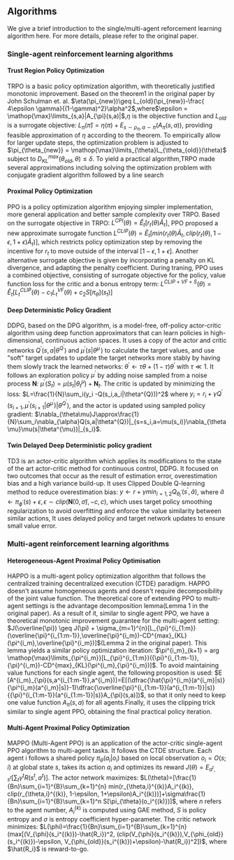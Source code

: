 ## Algorithms

We give a brief introduction to the single/multi-agent reforcement learning algorithm here. For more details, please refer to the original paper.

### Single-agent reinforcement learning algorithms

#### Trust Region Policy Optimization

TRPO is a basic policy optimization algorithm, with theoretically justified monotonic improvement. Based on the theorem1 in the original paper by John Schulman et. al.
$\eta(\pi_{new})\geq L_{old}(\pi_{new})-\frac{
4\epsilon \gamma}{(1-\gamma)^2}\alpha^2$,where$\epsilon = \mathop{\max}\limits_{s,a}|A_{\pi}(s,a)|$,$\eta$ is the objective function and $L_{old}$ is a surrogate objective: $L_{\pi}(\hat{\pi}) = \eta(\pi)+E_{s \sim \rho_{\pi},a\sim \pi}(A_{\pi}(s,a))$, providing feasible approximation of $\eta$ according to the theorem. To empirically allow for larger update steps, the optimization problem is adjusted to $\pi_{\theta_{new}} = \mathop{\max}\limits_{\theta}L_{\theta_{old}}(\theta)$ subject to $D_{KL}^{max}(\theta_{old},\theta) \leq \delta$. To yield a practical algorithm,TRPO made several approximations including 
solving the optimization problem with conjugate gradient algorithm followed by a line search


#### Proximal Policy Optimization
PPO is a policy optimization algorithm enjoying simpler implementation, more general application and better sample complexity over TRPO. Based on the surrogate objective in TRPO: $L^{CPI}(\theta) = \hat{E}_t[r_t(\theta)\hat{A}_t]$, PPO proposed a new approximate surrogate function $L^{CLIP}(\theta) = \hat{E}_t[min(r_t(\theta)\hat{A}_t,clip(r_t(\theta),1-\epsilon,1+\epsilon)\hat{A}_t)]$, which restricts policy optimization step by removing the incentive for $r_t$ to move outside of the interval $[1 - \epsilon,1 + \epsilon]$. Another alternative surrogate objective is given by incorporating a penalty on KL divergence, and adapting the penalty coefficient. During traning, PPO uses a combined objective, consisting of surrogate objective for the policy, value function loss for the critic and a bonus entropy term: $L^{CLIP+VF+S}(\theta) = \hat{E}_t[L_t^{CLIP}(\theta)-c_1 L_t^{VF}(\theta)+c_2S[\pi_{\theta}](s_t)]$

#### Deep Deterministic Policy Gradient
DDPG, based on the DPG algorithm, is a model-free, off-policy actor-critic algorithm using deep function approximators that can learn policies in high-dimensional, continuous action spaces. It uses a copy of the actor and critic networks $Q^{\prime}(s,a|\theta^{Q^{\prime}})$ and  $\mu^{\prime}(s|\theta^{\mu^{\prime}})$ to calculate the target values, and use "soft" target updates to update the target networks more stably by having them slowly track the learned networks: $\theta^{\prime} \leftarrow \tau\theta+(1-\tau)\theta^{\prime}$ with $\tau\ll 1$. It follows an exploration policy  $\mu^{\prime}$ by adding noise sampled from a noise process $\mathbf{N}$: $\mu^{\prime}(S_t) = \mu(s_t|\theta_t^{\mu}) + \mathbf{N}_t$. 
The critic is updated by minimizing the loss: $L=\frac{1}{N}\sum_i(y_i -Q(s_i,a_i|\theta^{Q}))^2$ where $y_i=r_i+\gamma Q^{\prime}(s_{i+1},\mu^{\prime}(s_{i+1}|\theta^{\mu^{\prime}})|\theta^{Q^{\prime}})$, and the actor is updated using sampled policy gradient: 
$\nabla_{\theta\mu}J\approx\frac{1}{N}\sum_i\nabla_{\alpha}Q(s,a|\theta^{Q})|_{s=s_i,a=\mu(s_i)}\nabla_{\theta\mu}\mu(s|\theta^{\mu})|_{s_i}$.

#### Twin Delayed Deep Deterministic policy gradient
TD3 is an actor-critic algorithm which applies its modifications to the state of the art actor-critic method for continuous control, DDPG. It focused on two outcomes that occur as the result of estimation error, overestimation bias and a high variance build-up. It uses Clipped Double Q-learning method to reduce overestimation bias: $y \leftarrow r+\gamma min_{i=1,2}Q_{\theta_i^{\prime}}(s^{\prime},\tilde{a})$, where $\tilde{a} \leftarrow \pi_{\phi^{\prime}}(s)+\epsilon,\epsilon \sim clip(\mathbf{N}(0, \tilde{\sigma}),-c,c)$, which uses target policy smoothing regularization to avoid overfitting and enforce the value similarity between similar actions, It uses delayed policy and target network updates to ensure small value error.

### Multi-agent reinforcement learning algorithms

#### Heterogeneous-Agent Proximal Policy Optimisation
HAPPO is a multi-agent policy optimization algorithm that follows the centralized training decentralized execution (CTDE) paradigm. HAPPO doesn't assume homogeneous agents and doesn't require decomposibility of the joint value function. The theoretical core of extending PPO to multi-agent settings is the advantage decomposition lemma(Lemma 1 in the original paper). As a result of it, similar to single agent PPO, we have a theoretical monotonic improvement guarantee for the multi-agent setting: $J(\overline{\pi}) \geq J(\pi) + \sigma_{m=1}^{n}[L_{\pi}^{i_{1:m}}(\overline{\pi}^{i_{1:m-1}},\overline{\pi}^{i_m})-CD^{max}_{KL}(\pi^{i_m},\overline{\pi}^{i_m})]$(Lemma 2 in the original paper). This lemma yields a similar policy optimization iteration: $\pi^{i_m}_{k+1} = arg \mathop{\max}\limits_{\pi^{i_m}}[L_{\pi}^{i_{1:m}}({\pi}^{i_{1:m-1}},{\pi}^{i_m})-CD^{max}_{KL}(\pi^{i_m},{\pi}^{i_m})]$. To avoid maintaining value functions for each single agent, the following proposition is used: $E
[A^{i_m}_{\pi}(s,a^{i_{1:m-1}},a^{i_m})]=E[(\dfrac{\hat{\pi}^{i_m}(a^{i_m}|s)}{\pi^{i_m}(a^{i_m}|s)}-1)\dfrac{\overline{\pi}^{i_{1:m-1}}(a^{i_{1:m-1}}|s)}{{\pi}^{i_{1:m-1}}(a^{i_{1:m-1}}|s)}A_{\pi}(s,a)])$, so that it only need to keep one value function $A_{\pi}(s,a)$ for all agents.Finally, it uses the clipping trick similar to single agent PPO, obtaining the final practical policy iteration.

#### Multi-Agent Proximal Policy Optimization
MAPPO (Multi-Agent PPO) is an application of the actor-critic single-agent PPO algorithm to multi-agent tasks. It follows the CTDE structure. Each agent i follows a shared policy $\pi_\theta(a_i|o_i)$ based on local observation $o_i=O(s;i)$ at global state $s$, takes its action $a_i$ and optimizes its reward $J(\theta)=E_{a^t,s^t}[\sum_t \gamma^t R(s^t, a^t)]$. The actor network maximizes: $L(\theta)=[\frac{1}{Bn}\sum_{i=1}^{B}\sum_{k=1}^{n} min(r_{\theta,i}^{(k)}A_i^{(k)}, clip(r_{\theta,i}^{(k)}, 1-\epsilon, 1+\epsilon)A_i^{(k)})]+\sigma\frac{1}{Bn}\sum_{i=1}^{B}\sum_{k=1}^n S[\pi_{\theta}(o_i^{(k)})]$, where $n$ refers to the agent number, $A_I^{(k)}$ is computed using GAE method, $S$ is policy entropy and $\sigma$ is entropy coefficient hyper-parameter. The critic network minimizes: $L(\phi)=\frac{1}{Bn}\sum_{i=1}^{B}\sum_{k=1}^{n}(max[(V_{\phi}(s_i^{(k)})-\hat{R_i})^2, (clip(V_{\phi}(s_i^{(k)}),V_{\phi_{old}}(s_i^{(k)})-\epsilon, V_{\phi_{old}}(s_i^{(k)})+\epsilon)-\hat{R_i})^2])$, where $\hat{R_i}$ is reward-to-go.